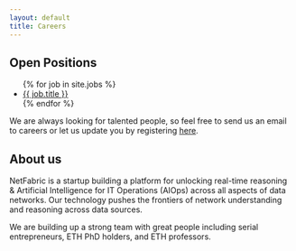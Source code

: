 ```yaml
---
layout: default
title: Careers
---
```



## Open Positions

<p>
    <ul class="list-group">
    {% for job in site.jobs %}
        <li class="list-group-item">
            <a href="{{job.link}}">{{ job.title }}</a>
        </li>
    {% endfor %}
    </ul>
</p>

We are always looking for talented people, so feel free to send us an email to <mail>careers</mail> or let us update you by registering [here](/contact).

## About us

NetFabric is a startup building a platform for unlocking real-time reasoning & Artificial Intelligence for IT Operations (AIOps) across all aspects of data networks. Our technology pushes the frontiers of network understanding and reasoning across data sources.

We are building up a strong team with great people including serial
entrepreneurs, ETH PhD holders, and ETH professors.
